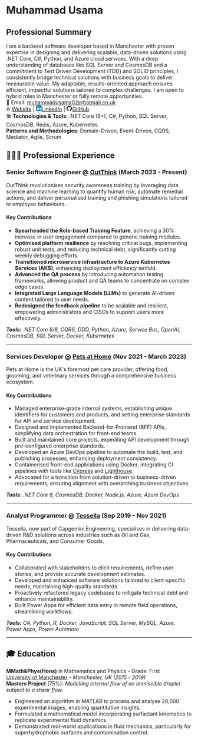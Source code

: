 # Muhammad Usama

## Professional Summary

I am a backend software developer based in Manchester with proven expertise in designing and delivering scalable, data-driven solutions using .NET Core, C#, Python, and Azure cloud services. With a deep understanding of databases like SQL Server and CosmosDB and a commitment to Test Driven Development (TDD) and SOLID principles, I consistently bridge technical solutions with business goals to deliver measurable value. My adaptable, results-oriented approach ensures efficient, impactful solutions tailored to complex challenges. I am open to hybrid roles in Manchester or fully remote opportunities.\
📧 Email: <muhammadusama02@hotmail.co.uk>\
🌐 [Website](https://usamaa9.github.io/) |
<img src="linkedin.svg" alt="drawing" width="15"/>[LinkedIn](https://www.linkedin.com/in/mh-usama/) |
<img src="github.svg" alt="drawing" width="15"/>[GitHub](https://github.com/usamaa9)\
🛠️ **Technologies & Tools**: .NET Core (6+), C#, Python, SQL Server, CosmosDB, Redis, Azure, Kubernetes\
**Patterns and Methodologies**: Domain-Driven, Event-Driven, CQRS, Mediator, Agile, Scrum

## 👨🏽‍💻 Professional Experience

### **Senior Software Engineer** @ [OutThink](https://outthink.io/) (March 2023 - Present)

OutThink revolutionises security awareness training by leveraging data science and machine learning to quantify human risk, automate remedial actions, and deliver personalised training and phishing simulations tailored to employee behaviours.

#### Key Contributions

- **Spearheaded the Role-based Training Feature**, achieving a 30% increase in user engagement compared to generic training modules.
- **Optimised platform resilience** by resolving critical bugs, implementing robust unit tests, and reducing technical debt, significantly cutting weekly debugging efforts.
- **Transitioned microservice infrastructure to Azure Kubernetes Services (AKS)**, enhancing deployment efficiency tenfold.
- **Advanced the QA process** by introducing automation testing frameworks, allowing product and QA teams to concentrate on complex edge cases.
- **Integrated Large Language Models (LLMs)** to generate AI-driven content tailored to user needs.
- **Redesigned the feedback pipeline** to be scalable and resilient, empowering administrators and CISOs to support users more effectively.

_**Tools:** .NET Core 6/8, CQRS, DDD, Python, Azure, Service Bus, OpenAI, CosmosDB, SQL Server, Docker, Kubernetes_

---

### **Services Developer** @ [Pets at Home](https://www.petsathome.com/) (Nov 2021 - March 2023)

Pets at Home is the UK's foremost pet care provider, offering food, grooming, and veterinary services through a comprehensive business ecosystem.

#### Key Contributions

- Managed enterprise-grade internal systems, establishing unique identifiers for customers and products, and setting enterprise standards for API and service development.
- Designed and implemented Backend-for-Frontend (BFF) APIs, simplifying data orchestration for front-end teams.
- Built and maintained core projects, expediting API development through pre-configured enterprise standards.
- Developed an Azure DevOps pipeline to automate the build, test, and publishing processes, enhancing deployment consistency.
- Containerised front-end applications using Docker, integrating CI pipelines with tools like [Cypress](https://www.cypress.io/) and [Lighthouse](https://github.com/GoogleChrome/lighthouse#readme).
- Advocated for a transition from solution-driven to business-driven requirements, ensuring alignment with overarching business objectives.

_**Tools:** .NET Core 6, CosmosDB, Docker, Node.js, Azure, Azure DevOps_

---

### **Analyst Programmer** @ [Tessella](https://www.tessella.com/) (Sep 2019 - Nov 2021)

Tessella, now part of Capgemini Engineering, specialises in delivering data-driven R&D solutions across industries such as Oil and Gas, Pharmaceuticals, and Consumer Goods.

#### Key Contributions

- Collaborated with stakeholders to elicit requirements, define user stories, and provide accurate development estimates.
- Developed and enhanced software solutions tailored to client-specific needs, maintaining high-quality standards.
- Proactively refactored legacy codebases to mitigate technical debt and enhance maintainability.
- Built Power Apps for efficient data entry in remote field operations, streamlining workflows.

_**Tools:** C#, Python, R, Docker, JavaScript, SQL Server, MySQL, Azure, Power Apps, Power Automate_

---

## 🎓 Education

**MMath&Phys(Hons)** in Mathematics and Physics - Grade: First  \
[University of Manchester](https://www.manchester.ac.uk/) - _Manchester, UK (2015 - 2019)_  \
**Masters Project** (75%): _Modelling internal flow of an immiscible droplet subject to a shear flow._

- Engineered an algorithm in MATLAB to process and analyse 20,000 experimental images, enabling quantitative insights.
- Formulated a mathematical model incorporating surfactant kinematics to replicate experimental fluid dynamics.
- Demonstrated real-world applications in fluid mechanics, particularly for superhydrophobic surfaces and contamination control.
